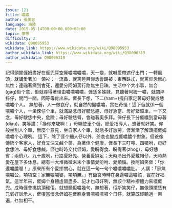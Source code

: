 ```yaml
---
issue: 121
title: 噥噥
author: 張美容
language: 海陸
date: 2015-05-14T00:00:00.000+08:00
topic: 懷想
difficulty: 2
wikidata: Q98095953
wikidata_link: https://www.wikidata.org/wiki/Q98095953
author_wikidata_link: https://www.wikidata.org/wiki/Q98096319
author_wikidata: Q98096319
---
```

記得頭擺𠊎姆盡好在𠊎兜耳空脣噥噥噥噥，天一變，就喊愛帶遮仔出門；一轉風頭，就講愛著加一領衫；一流鼻，就罵睡目仰恁會踢被；東西跌忒，就罵仰恁無心無性；連磓著痛到會死，還愛分阿姆罵行路無生目珠。生活中个大小事，無合(gag)佢个意，佢就尋得著理由噥噥噥噥，𠊎恁多姊妹，見聽著阿姆一噥，就閼捽捽仔，間門一關，囥等毋肯出來。𠊎長下想，下二(ham+)擺自家定著毋好變成恁噥噥个人。
無想著，人一做哀仔，就自然的變噥噥，實在奇怪！這下𠊎就係一個噥噥个人，一坐倈仔个車，就滿路念毋好駛恁遽、毋好急當、毋好緊超車，一下又念，毋好駛恁中央，危險；毋好駛恁脣，會碰著奧多拜。倈仔長下分𠊎噥到當毋著(diau)，笑等講：「換你來駛啊！」毋曉使車个𠊎，總愛指導人，想著就好笑。仰般坐別人个車，無麼个意見，坐自家人个車，就恁多好愁勞，𠊎漸漸了解頭擺𠊎姆噥噥个心理咧。
這下，除了𠊎个細人仔以外，爺哀也變成𠊎噥膿个對象。𠊎爸像傳統个客家人，好食又油又鹹个菜，為著佢个健康，𠊎長下三叮嚀、四囑咐，毋好食恁油、毋好食恁鹹。𠊎也時時交代𠊎姆，愛盼得食、盼得著(zhog)，毋好恁省；兩儕八、九十歲咧，行路愛好先、營養愛罅足；天時冷出外愛戴帽仔，天時熱愛在屋下多休息。總有一大堆微微末末个事情愛吩咐、愛煩惱。換阿姆笑𠊎：「你還噥膿喔！」原來所有个愛摎關心，就在這一句一句个噥噥噥噥肚。
人講：「家無噥噥公，項項空；家無噥噥婆，項項無。」有爺哀時時在身邊噥這噥該，實在好福氣。這半年來，𠊎姆个身體虛弱盡多、記才也毋好咧，無該个精神摎體力來噥𠊎兜。成時𠊎會挑挑頂碓佢，就想聽佢噥幾句，無想著，佢斯笑笑仔，無像頭擺恁有元氣好訓示人，𠊎嗄當懷念𠊎姆在𠊎膴身脣噥噥噥噥个日仔，就算既經聽過一百遍，乜無相干。